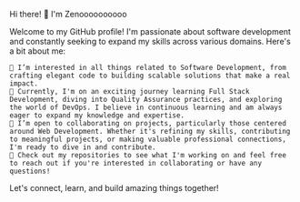 Hi there! 👋 I'm Zenoooooooooo

Welcome to my GitHub profile! I'm passionate about software development and constantly seeking to expand my skills across various domains. Here's a bit about me:

    👀 I’m interested in all things related to Software Development, from crafting elegant code to building scalable solutions that make a real impact.
    🌱 Currently, I'm on an exciting journey learning Full Stack Development, diving into Quality Assurance practices, and exploring the world of DevOps. I believe in continuous learning and am always eager to expand my knowledge and expertise.
    💼 I’m open to collaborating on projects, particularly those centered around Web Development. Whether it's refining my skills, contributing to meaningful projects, or making valuable professional connections, I'm ready to dive in and contribute.
    🔭 Check out my repositories to see what I'm working on and feel free to reach out if you're interested in collaborating or have any questions!

Let's connect, learn, and build amazing things together!
